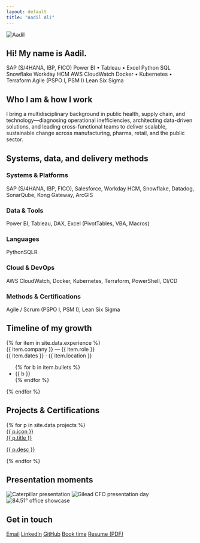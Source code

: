 ```yaml
---
layout: default
title: "Aadil Ali"
---
```


<section class="hero">
  <img src="{{ '/assets/profile.jpg' | relative_url }}" class="avatar" alt="Aadil">
  <h1>Hi! My name is Aadil.</h1>
<p class="sublede"
     data-typer
     data-text="I am passionate about digital transformation, AI integration, and strategy. Navigate below to learn more about who I am.">
  </p>

  <div class="chips" style="justify-content:center;margin-top:16px;">
    <span class="chip">SAP (S/4HANA, IBP, FICO)</span>
    <span class="chip">Power BI • Tableau • Excel</span>
    <span class="chip">Python</span>
    <span class="chip">SQL</span>
    <span class="chip">Snowflake</span>
    <span class="chip">Workday HCM</span>
    <span class="chip">AWS CloudWatch</span>
    <span class="chip">Docker • Kubernetes • Terraform</span>
    <span class="chip">Agile (PSPO I, PSM I)</span>
    <span class="chip">Lean Six Sigma</span>
  </div>
</section>

<section id="about" class="reveal">
  <h2 class="h-section">Who I am & how I work</h2>
  <p>
    I bring a multidisciplinary background in public health, supply chain, and technology—diagnosing operational inefficiencies, architecting data-driven solutions, and leading cross-functional teams to deliver scalable, sustainable change across manufacturing, pharma, retail, and the public sector.
  </p>
</section>

<section id="skills" class="reveal">
  <h2 class="h-section">Systems, data, and delivery methods</h2>

  <div class="skills-grid">
    <div class="card">
      <h3>Systems & Platforms</h3>
      <p>SAP (S/4HANA, IBP, FICO), Salesforce, Workday HCM, Snowflake, Datadog, SonarQube, Kong Gateway, ArcGIS</p>
    </div>
    <div class="card">
      <h3>Data & Tools</h3>
      <p>Power BI, Tableau, DAX, Excel (PivotTables, VBA, Macros)</p>
    </div>
    <div class="card">
      <h3>Languages</h3>
      <div class="chips">
        <span class="chip">Python</span><span class="chip">SQL</span><span class="chip">R</span>
      </div>
    </div>
    <div class="card">
      <h3>Cloud & DevOps</h3>
      <p>AWS CloudWatch, Docker, Kubernetes, Terraform, PowerShell, CI/CD</p>
    </div>
    <div class="card">
      <h3>Methods & Certifications</h3>
      <p>Agile / Scrum (PSPO I, PSM I), Lean Six Sigma</p>
    </div>
  </div>
</section>

<section id="timeline" class="reveal">
  <h2 class="h-section">Timeline of my growth</h2>
  <div class="timeline">
    {% for item in site.data.experience %}
    <div class="node">
      <div class="title">{{ item.company }} — {{ item.role }}</div>
      <div class="meta">{{ item.dates }} · {{ item.location }}</div>
      <ul>
        {% for b in item.bullets %}
        <li>{{ b }}</li>
        {% endfor %}
      </ul>
    </div>
    {% endfor %}
  </div>
</section>

<section id="portfolio" class="reveal">
  <h2 class="h-section">Projects &amp; Certifications</h2>

  <div class="preview-grid">
    {% for p in site.data.projects %}
      <a class="proj-card preview"
         href="{{ p.url }}"
         data-img="{{ p.img | relative_url }}"
         aria-label="{{ p.title }}">
        <div class="p-body">
          <div class="proj-icon" aria-hidden="true">{{ p.icon }}</div>
          <div class="p-title">{{ p.title }}</div>
          <p class="p-desc">{{ p.desc }}</p>
        </div>
      </a>
    {% endfor %}
  </div>
</section>


<section id="gallery" class="reveal">
  <h2 class="h-section">Presentation moments</h2>
  <div class="gallery">
    <img src="{{ '/assets/present-cat.jpg' | relative_url }}" alt="Caterpillar presentation">
    <img src="{{ '/assets/present-gilead.jpg' | relative_url }}" alt="Gilead CFO presentation day">
    <img src="{{ '/assets/present-8451.jpg' | relative_url }}" alt="84.51° office showcase">
  </div>
</section>

<section id="contact" class="reveal">
  <h2 class="h-section">Get in touch</h2>
  <div class="chips">
    <a class="chip" href="mailto:{{ site.email }}">Email</a>
    <a class="chip" href="{{ site.linkedin }}" target="_blank" rel="noopener">LinkedIn</a>
    <a class="chip" href="{{ site.github }}" target="_blank" rel="noopener">GitHub</a>
    <a class="chip" href="{{ site.calendar }}" target="_blank" rel="noopener">Book time</a>
    <a class="chip" href="{{ site.resume_url }}" target="_blank" rel="noopener">Resume (PDF)</a>
  </div>
</section>
